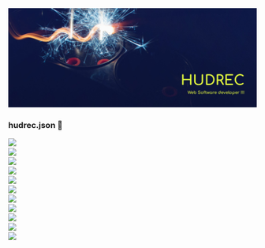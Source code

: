 <img src="./banner.jpg"/>

### hudrec.json 👋

![](https://img.shields.io/badge/PYTHON-FFF?style=for-the-badge&logo=python)<br/>
![](https://img.shields.io/badge/DJANGO-FFF?style=for-the-badge&logo=django&logoColor=green)<br/>
![](https://img.shields.io/badge/DOCKER-FFF?style=for-the-badge&logo=docker)<br/>
![](https://img.shields.io/badge/FLASK-FFF?style=for-the-badge&logo=flask&logoColor=black)<br/>
![](https://img.shields.io/badge/JAVASCRIPT-FFF?style=for-the-badge&logo=javascript)<br/>
![](https://img.shields.io/badge/REACT-FFF?style=for-the-badge&logo=react)<br/>
![](https://img.shields.io/badge/TYPESCRIPT-FFF?style=for-the-badge&logo=typescript)<br/>
![](https://img.shields.io/badge/CSS3-FFF?style=for-the-badge&logo=css3&logoColor=blue)<br/>
![](https://img.shields.io/badge/TAiLWIND-FFF?style=for-the-badge&logo=tailwindcss)<br/>
![](https://img.shields.io/badge/BOOTSTRAP-FFF?style=for-the-badge&logo=bootstrap)<br/>
![](https://img.shields.io/badge/REACTNATIVE-FFF?style=for-the-badge&logo=react)<br/>

